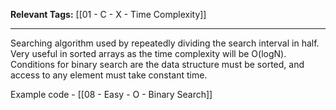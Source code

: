 
**Relevant Tags:** [[01 - C - X - Time Complexity]]

----

Searching algorithm used by repeatedly dividing the search interval in half. Very useful in sorted arrays as the time complexity will be O(logN). 
Conditions for binary search are the data structure must be sorted, and access to any element must take constant time.

Example code - [[08 - Easy - O - Binary Search]]
